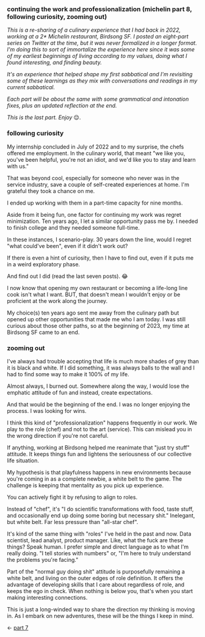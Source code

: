 ### continuing the work and professionalization (michelin part 8, following curiosity, zooming out)

_This is a re-sharing of a culinary experience that I had back in 2022, working at a 2* Michelin restaurant, Birdsong SF. I posted an eight-part series on Twitter at the time, but it was never formalized in a longer format. I'm doing this to sort of immortalize the experience here since it was some of my earliest beginnings of living according to my values, doing what I found interesting, and finding beauty._

_It's an experience that helped shape my first sabbatical and I'm revisiting some of these learnings as they mix with conversations and readings in my current sabbatical._

_Each part will be about the same with some grammatical and intonation fixes, plus an updated reflection at the end._

_This is the last part. Enjoy_ 😌.
### following curiosity

My internship concluded in July of 2022 and to my surprise, the chefs offered me employment. In the culinary world, that meant "we like you, you've been helpful, you're not an idiot, and we'd like you to stay and learn with us."

That was beyond cool, especially for someone who never was in the service industry, save a couple of self-created experiences at home. I'm grateful they took a chance on me.

I ended up working with them in a part-time capacity for nine months.

Aside from it being fun, one factor for continuing my work was regret minimization. Ten years ago, I let a similar opportunity pass me by. I needed to finish college and they needed someone full-time.

In these instances, I scenario-play. 30 years down the line, would I regret "what could've been", even if it didn't work out?

If there is even a hint of curiosity, then I have to find out, even if it puts me in a weird exploratory phase.

And find out I did (read the last seven posts). 😂

I now know that opening my own restaurant or becoming a life-long line cook isn't what I want. BUT, that doesn't mean I wouldn't enjoy or be proficient at the work along the journey.

My choice(s) ten years ago sent me away from the culinary path but opened up other opportunities that made me who I am today. I was still curious about those other paths, so at the beginning of 2023, my time at Birdsong SF came to an end.
### zooming out

I've always had trouble accepting that life is much more shades of grey than it is black and white. If I did something, it was always balls to the wall and I had to find some way to make it 100% of my life.

Almost always, I burned out. Somewhere along the way, I would lose the emphatic attitude of fun and instead, create expectations.

And that would be the beginning of the end. I was no longer enjoying the process. I was looking for wins.

I think this kind of "professionalization" happens frequently in our work. We play to the role (chef) and not to the art (service). This can mislead you in the wrong direction if you're not careful.

If anything, working at Birdsong helped me reanimate that "just try stuff" attitude. It keeps things fun and lightens the seriousness of our collective life situation.

My hypothesis is that playfulness happens in new environments because you're coming in as a complete newbie, a white belt to the game. The challenge is keeping that mentality as you pick up experience.

You can actively fight it by refusing to align to roles.

Instead of "chef", it's "I do scientific transformations with food, taste stuff, and occasionally end up doing some boring but necessary shit." Inelegant, but white belt. Far less pressure than "all-star chef".

It's kind of the same thing with "roles" I've held in the past and now. Data scientist, lead analyst, product manager. Like, what the fuck are these things? Speak human. I prefer simple and direct language as to what I'm really doing. "I tell stories with numbers" or, "I'm here to truly understand the problems you're facing."

Part of the "normal guy doing shit" attitude is purposefully remaining a white belt, and living on the outer edges of role definition. It offers the advantage of developing skills that I care about regardless of role, and keeps the ego in check. When nothing is below you, that's when you start making interesting connections.

This is just a long-winded way to share the direction my thinking is moving in. As I embark on new adventures, these will be the things I keep in mind.

← [part 7](https://www.frank-chen.com/posts/the-magic-of-the-experience)
